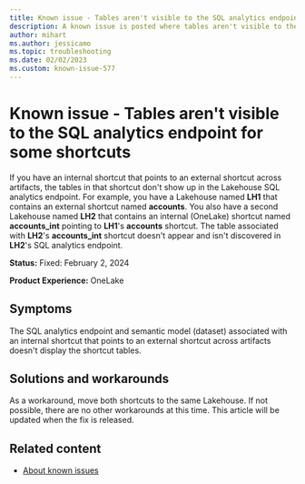 ```yaml
---
title: Known issue - Tables aren't visible to the SQL analytics endpoint for some shortcuts
description: A known issue is posted where tables aren't visible to the SQL analytics endpoint for some shortcuts
author: mihart
ms.author: jessicamo
ms.topic: troubleshooting 
ms.date: 02/02/2023
ms.custom: known-issue-577
---
```


# Known issue - Tables aren't visible to the SQL analytics endpoint for some shortcuts

If you have an internal shortcut that points to an external shortcut across artifacts, the tables in that shortcut don't show up in the Lakehouse SQL analytics endpoint. For example, you have a Lakehouse named **LH1** that contains an external shortcut named **accounts**. You also have a second Lakehouse named **LH2** that contains an internal (OneLake) shortcut named **accounts_int** pointing to **LH1**'s **accounts** shortcut. The table associated with **LH2**'s **accounts_int** shortcut doesn't appear and isn't discovered in **LH2**'s SQL analytics endpoint.

**Status:** Fixed: February 2, 2024

**Product Experience:** OneLake

## Symptoms

The SQL analytics endpoint and semantic model (dataset) associated with an internal shortcut that points to an external shortcut across artifacts doesn't display the shortcut tables.

## Solutions and workarounds

As a workaround, move both shortcuts to the same Lakehouse. If not possible, there are no other workarounds at this time. This article will be updated when the fix is released.

## Related content

- [About known issues](https://support.fabric.microsoft.com/known-issues)